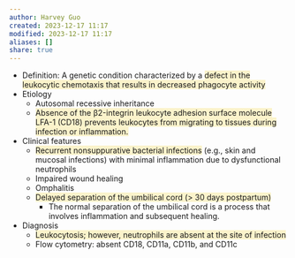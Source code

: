 ```yaml
---
author: Harvey Guo
created: 2023-12-17 11:17
modified: 2023-12-17 11:17
aliases: []
share: true
---
```

- Definition: A genetic condition characterized by a <span style="background:rgba(240, 200, 0, 0.2)">defect in the leukocytic chemotaxis that results in decreased phagocyte activity</span>
- Etiology
	- Autosomal recessive inheritance
	- <span style="background:rgba(240, 200, 0, 0.2)">Absence of the β2-integrin leukocyte adhesion surface molecule LFA-1 (CD18) prevents leukocytes from migrating to tissues during infection or inflammation.</span>
- Clinical features
	- <span style="background:rgba(240, 200, 0, 0.2)">Recurrent nonsuppurative bacterial infections</span> (e.g., skin and mucosal infections) with minimal inflammation due to dysfunctional neutrophils
	- Impaired wound healing 
	- Omphalitis
	- <span style="background:rgba(240, 200, 0, 0.2)">Delayed separation of the umbilical cord (> 30 days postpartum)</span>
		- The normal separation of the umbilical cord is a process that involves inflammation and subsequent healing. 
- Diagnosis
	- <span style="background:rgba(240, 200, 0, 0.2)">Leukocytosis; however, neutrophils are absent at the site of infection</span>
	- Flow cytometry: absent CD18, CD11a, CD11b, and CD11c
